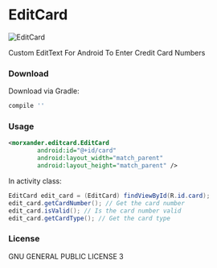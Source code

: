 # EditCard

![EditCard](http://imgur.com/a/Ta8IM)

Custom EditText For Android To Enter Credit Card Numbers

### Download

Download via Gradle:

```gradle
compile ''
```

### Usage

```xml
<morxander.editcard.EditCard
        android:id="@+id/card"
        android:layout_width="match_parent"
        android:layout_height="match_parent" />
```

In activity class:
```java
EditCard edit_card = (EditCard) findViewById(R.id.card);
edit_card.getCardNumber(); // Get the card number
edit_card.isValid(); // Is the card number valid
edit_card.getCardType(); // Get the card type
```



### License 
GNU GENERAL PUBLIC LICENSE 3